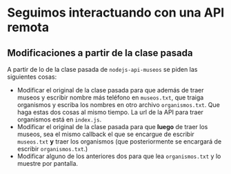 # Seguimos interactuando con una API remota

## Modificaciones a partir de la clase pasada

A partir de lo de la clase pasada de `nodejs-api-museos` se piden las siguientes cosas:
* Modificar el original de la clase pasada para que además de traer museos y escribir nombre más teléfono en `museos.txt`, que traiga organismos y escriba los nombres en otro archivo `organismos.txt`. Que haga estas dos cosas al mismo tiempo. La url de la API para traer organismos está en `index.js`. 
* Modificar el original de la clase pasada para que __luego__ de traer los museos, sea el mismo callback el que se encargue de escribir `museos.txt` __y__ traer los organismos (que posteriormente se encargará de escribir `organismos.txt`.)
* Modificar alguno de los anteriores dos para que lea `organismos.txt` y lo muestre por pantalla.